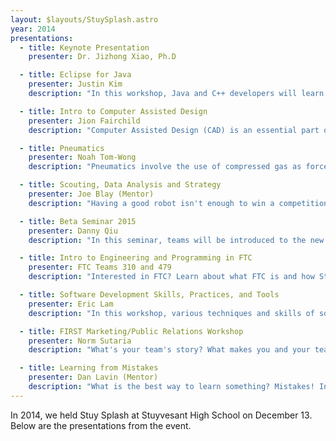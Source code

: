 ```yaml
---
layout: $layouts/StuySplash.astro
year: 2014
presentations:
  - title: Keynote Presentation
    presenter: Dr. Jizhong Xiao, Ph.D

  - title: Eclipse for Java
    presenter: Justin Kim
    description: "In this workshop, Java and C++ developers will learn the basics of Eclipse, the new IDE for the 2015 season. Attendees will walk away learning the differences between Eclipse and Netbeans/WindRiver. They will also learn how to make the most of the FRC plugins. Highlights include migrating a project to Eclipse, creating a new robot project, deploying code, and tips for working with Eclipse efficiently. We also include best practices from an actual Eclipse developer."

  - title: Intro to Computer Assisted Design
    presenter: Jion Fairchild
    description: "Computer Assisted Design (CAD) is an essential part of mechanical design in the 21st century. This workshop will be going over the basics of CAD using the program Autodesk Inventor. You will learn how to create sketches, parts and assemblies to match specific dimensions and test your ideas. You will also be taken through the design process with some practice parts and shown practical uses in actual robots. Keep in mind that this will be a very basic overview of CAD and is not intended for those with CAD experience. "

  - title: Pneumatics
    presenter: Noah Tom-Wong
    description: "Pneumatics involve the use of compressed gas as force. Sound like hot air? Well, it is, because the compressor gets very hot during... never mind. Pneumatics are an incredibly simple way to make linear motion through the use of pistons, giving it many applications in FRC. However, there are many ways to get this wrong. This class will cover the basics of pneumatics, from components to usage of pneumatics, as well as a few tips on leaks. If you have used pneumatics extensively, I highly doubt you'll find anything new, but if you intend to use pneumatics and need a little bit of help getting started, then this is the class for you!"

  - title: Scouting, Data Analysis and Strategy
    presenter: Joe Blay (Mentor)
    description: "Having a good robot isn't enough to win a competition. Solid scouting data on other teams' robot is also extremely important. This workshop will cover basics and useful techniques of scouting, data analysis and strategy during a FRC competition."

  - title: Beta Seminar 2015
    presenter: Danny Qiu
    description: "In this seminar, teams will be introduced to the new robot control system for the 2015 season, the roboRIO. Attendees will also learn about new software libraries and hardware components. We will also demonstrate how to use the new SmartDashboard and RobotBuilder. Highlights include changes in programming practices from previous years, improvements to the development process, and other cool new features!"

  - title: Intro to Engineering and Programming in FTC
    presenter: FTC Teams 310 and 479
    description: "Interested in FTC? Learn about what FTC is and how Stuyvesants' FTC teams 310 and 479 function. Learn how both FTC teams work, including discussions on engineering, programming, and marketing."

  - title: Software Development Skills, Practices, and Tools
    presenter: Eric Lam
    description: "In this workshop, various techniques and skills of software development will be covered. Ranging from basis coding standards and code structure to debugging and version control, this workshop is aimed to provide practical and useful skills to software engineers of both veteran and new FRC teams. "

  - title: FIRST Marketing/Public Relations Workshop
    presenter: Norm Sutaria
    description: "What's your team's story? What makes you and your team unique? What does being in FIRST Robotics Team mean to you? In this workshop, Norm Sutaria, the Director of Programs from NYC FIRST will discuss interview techniques and how to use simple and free tools to tell engaging stories to your community."

  - title: Learning from Mistakes
    presenter: Dan Lavin (Mentor)
    description: "What is the best way to learn something? Mistakes! In this workshop, StuyPulse's mentor will cover numerous common mistakes that happen during build season and competition and teach how to troubleshoot them. "
---
```


In 2014, we held Stuy Splash at Stuyvesant High School on December 13. Below are the presentations from the event.
